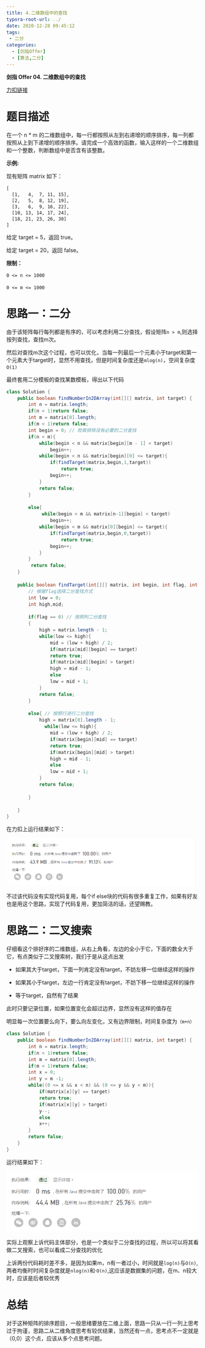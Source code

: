 ```yaml
---
title: 4.二维数组中的查找
typora-root-url: ../
date: 2020-12-28 09:45:12
tags:
 - 二分
categories:
  - [剑指Offer]
  - [算法,二分]
---
```


**剑指 Offer 04. 二维数组中的查找**

[力扣链接](https://leetcode-cn.com/problems/er-wei-shu-zu-zhong-de-cha-zhao-lcof/)

<!--more-->



# 题目描述

在一个 n * m 的二维数组中，每一行都按照从左到右递增的顺序排序，每一列都按照从上到下递增的顺序排序。请完成一个高效的函数，输入这样的一个二维数组和一个整数，判断数组中是否含有该整数。

**示例:**

现有矩阵 matrix 如下：

```
[
  [1,   4,  7, 11, 15],
  [2,   5,  8, 12, 19],
  [3,   6,  9, 16, 22],
  [10, 13, 14, 17, 24],
  [18, 21, 23, 26, 30]
]
```

给定 target = 5，返回 true。

给定 target = 20，返回 false。

**限制：**

```
0 <= n <= 1000

0 <= m <= 1000
```



# 思路一：二分

由于该矩阵每行每列都是有序的，可以考虑利用二分查找，假设矩阵`n > m`,则选择按列查找，查找m次。

然后对查找m次这个过程，也可以优化，当每一列最后一个元素小于target和第一个元素大于target时，显然不用查找，但是时间复杂度还是`mlog(n)`，空间复杂度`O(1)`

最终套用二分模板的查找某数模板，得出以下代码



```java
class Solution {
    public boolean findNumberIn2DArray(int[][] matrix, int target) {
        int n = matrix.length;
        if(n < 1)return false;
        int m = matrix[0].length;
        if(m < 1)return false;
        int begin = 0; // 检索排除没有必要的二分查找
        if(n < m){
            while(begin < n && matrix[begin][m - 1] < target)
                begin++;
            while(begin < n && matrix[begin][0] <= target){
                if(findTarget(matrix,begin,1,target))
                    return true;
                begin++;
            }
            return false;
        }

        else{
             while(begin < m && matrix[n-1][begin] < target)
                begin++;
            while(begin < m && matrix[0][begin] <= target){
                if(findTarget(matrix,begin,0,target))
                    return true;
                begin++;
            }
        }
         return false;
    }
    
    public boolean findTarget(int[][] matrix, int begin, int flag, int target){
        // 根据flag选择二分查找方式
        int low = 0;
        int high,mid;

        if(flag == 0) // 按照列二分查找
        {
            high = matrix.length - 1;
            while(low <= high){
                mid = (low + high) / 2;
                if(matrix[mid][begin] == target)
                return true;
                if(matrix[mid][begin] > target)
                high = mid - 1;
                else
                low = mid + 1;
            }
            return false;
        }

        else{ // 按照行进行二分查找
            high = matrix[0].length - 1;
              while(low <= high){
                mid = (low + high) / 2;
                if(matrix[begin][mid] == target)
                return true;
                if(matrix[begin][mid] > target)
                high = mid - 1;
                else
                low = mid + 1;
            }
            return false;

        }

    }
}
```

在力扣上运行结果如下：

![image-20201228103903999](/images/image-20201228103903999.png)

不过该代码没有实现代码复用，每个if else块的代码有很多重复工作，如果有好友也是用这个思路，实现了代码复用，更加简洁的话，还望赐教。

# 思路二：二叉搜索

仔细看这个排好序的二维数组，从右上角看，左边的全小于它，下面的数全大于它，有点类似于二叉搜索树，我们于是从这点出发

- 如果其大于target，下面一列肯定没有target，不妨左移一位继续这样的操作

- 如果其小于target，左边一行肯定没有target，不妨下移一位继续这样的操作
- 等于target，自然有了结果

此时只要记录位置，如果位置变化会超过边界，显然没有这样的值存在

明显每一次位置要么向下，要么向左变化，又有边界限制，时间复杂度为`（m+n）`

```java
class Solution {
    public boolean findNumberIn2DArray(int[][] matrix, int target) {
        int n = matrix.length;
        if(n < 1)return false;
        int m = matrix[0].length;
        if(m < 1)return false;
        int x = 0;
        int y = m -1;
        while((0 <= x && x < n) && (0 <= y && y < m)){
            if(matrix[x][y] == target)
            return true;
            if(matrix[x][y] > target)
            y--;
            else
            x++;
        }
        return false;
    }
}
```

运行结果如下：

![image-20201228111901061](/images/image-20201228111901061.png)

实际上观察上诉代码主体部分，也是一个类似于二分查找的过程，所以可以将其看做二叉搜索，也可以看成二分查找的优化

上诉两份代码耗时差不多，是因为如果m，n有一者过小，时间就是`log(n)`与`O(n)`,两者均衡时时间复杂度就是`nlog(n)`和·`O(n)`,这应该是数据集的问题，在m、n较大时，应该是后者较优秀

# 总结

对于这种矩阵的排序题目，一般思绪要放在二维上面，思路一只从一行一列上思考过于拘谨，思路二从二维角度思考有较优结果，当然还有一点，思考点不一定就是（0,0）这个点，应该从多个点思考问题。